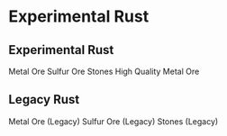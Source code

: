 # Experimental Rust


## Experimental Rust

Metal Ore
Sulfur Ore
Stones
High Quality Metal Ore
## Legacy Rust

Metal Ore (Legacy)
Sulfur Ore (Legacy)
Stones (Legacy)
